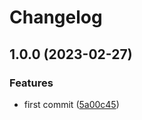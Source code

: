 # Changelog

## 1.0.0 (2023-02-27)

### Features

- first commit ([5a00c45](https://github.com/liblaf/utils.go/commit/5a00c4528448dc094c1cf5b167a0d197d83b13b2))
